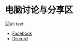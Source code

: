 
# 电脑讨论与分享区

![alt text](https://github.com/computerdiscuss/ComputerDicuss.io/blob/main/docs/11080499_954719721225450_7938736100747568296_o%20(1).jpg)


- [Facebook](https://www.facebook.com/groups/computerdiscuss)
- [Discord](https://discord.gg/eFFx5zDm8R)

